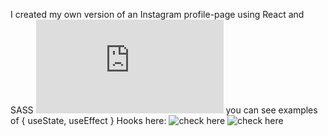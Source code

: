 I created my own version of an Instagram profile-page using React and SASS
![here](https://github.com/AngelosPa/Instagram-Profilepageclone/blob/main/src/components/Newpost.js)
you can see examples of { useState, useEffect } Hooks here:
![check here](insta.png)
![check here](insta.png)

